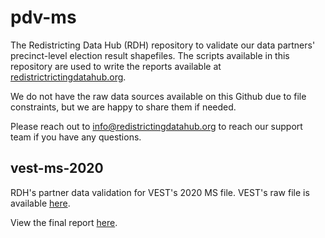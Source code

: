 # pdv-ms

The Redistricting Data Hub (RDH) repository to validate our data partners' precinct-level election result shapefiles. The scripts available in this repository are used to write the reports available at [redistrictrictingdatahub.org]([https://redistrictingdatahub.org/](https://redistrictingdatahub.org/)). 

We do not have the raw data sources available on this Github due to file constraints, but we are happy to share them if needed. 

Please reach out to info@redistrictingdatahub.org to reach our support team if you have any questions. 

## vest-ms-2020

RDH's partner data validation for VEST's 2020 MS file. VEST's raw file is available [here](https://dataverse.harvard.edu/file.xhtml?fileId=5706487&version=32.0).

View the final report [here](https://redistrictingdatahub.org/dataset/vest-2020-mississippi-precinct-and-election-results/).
